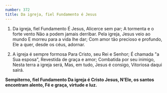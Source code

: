 ```yaml
---
number: 372
title: Da igreja, fiel Fundamento é Jesus
---
```


1. Da igreja, fiel Fundamento
  É Jesus, Alicerce sem par;
  A tormenta e o forte vento
  Não a podem jamais derribar.
  Pela igreja, Jesus veio ao mundo
  E morreu para a vida lhe dar;
  Com amor tão precioso e profundo,
  Ele a quer, desde os céus, adornar.

2. A igreja é sempre formosa
  Para Cristo, seu Rei e Senhor;
  É chamada "a Sua esposa",
  Revestida de graça e amor;
  Combatida por seu inimigo,
  Nesta terra a igreja será,
  Mas, em tudo, Jesus é consigo,
  Vitoriosa daqui sairá.

  __Sempiterno, fiel Fundamento
  Da igreja é Cristo Jesus,
  N’Ele, os santos encontram alento,
  Fé e graça, virtude e luz.__
